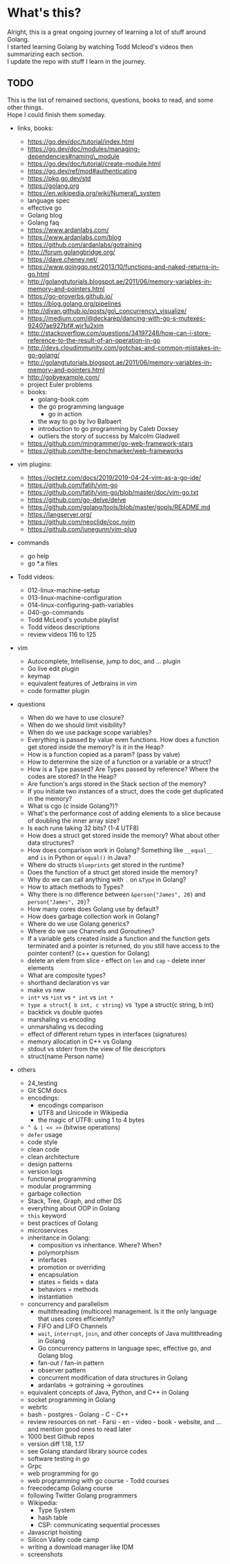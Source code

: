 # What's this?
Alright, this is a great ongoing journey of learning a lot of stuff around Golang.  
I started learning Golang by watching Todd Mcleod's videos then summarizing each section.  
I update the repo with stuff I learn in the journey.  


## TODO
This is the list of remained sections, questions, books to read, and some other things.  
Hope I could finish them someday.  

- links, books:
	- https://go.dev/doc/tutorial/index.html
	- https://go.dev/doc/modules/managing-dependencies#naming\_module
	- https://go.dev/doc/tutorial/create-module.html
	- https://go.dev/ref/mod#authenticating
	- https://pkg.go.dev/std
	- https://golang.org
	- https://en.wikipedia.org/wiki/Numeral\_system
	- language spec
	- effective go
	- Golang blog
	- Golang faq
	- https://www.ardanlabs.com/
	- https://www.ardanlabs.com/blog
	- https://github.com/ardanlabs/gotraining
	- http://forum.golangbridge.org/
	- https://dave.cheney.net/
	- https://www.goinggo.net/2013/10/functions-and-naked-returns-in-go.html
	- http://golangtutorials.blogspot.ae/2011/06/memory-variables-in-memory-and-pointers.html
	- https://go-proverbs.github.io/
	- https://blog.golang.org/pipelines
	- http://divan.github.io/posts/go\_concurrency\_visualize/
	- https://medium.com/@deckarep/dancing-with-go-s-mutexes-92407ae927bf#.wjr1u2xjm
	- http://stackoverflow.com/questions/34197248/how-can-i-store-reference-to-the-result-of-an-operation-in-go
	- http://devs.cloudimmunity.com/gotchas-and-common-mistakes-in-go-golang/
	- http://golangtutorials.blogspot.ae/2011/06/memory-variables-in-memory-and-pointers.html
	- http://gobyexample.com/
	- project Euler problems
	- books:
		- golang-book.com
		- the go programming language
	    	- go in action
		- the way to go by Ivo Balbaert
		- introduction to go programming by Caleb Doxsey
		- outliers the story of success by Malcolm Gladwell
	- https://github.com/mingrammer/go-web-framework-stars
	- https://github.com/the-benchmarker/web-frameworks

- vim plugins:
	- https://octetz.com/docs/2019/2019-04-24-vim-as-a-go-ide/
	- https://github.com/fatih/vim-go
	- https://github.com/fatih/vim-go/blob/master/doc/vim-go.txt
	- https://github.com/go-delve/delve
	- https://github.com/golang/tools/blob/master/gopls/README.md
	- https://langserver.org/
	- https://github.com/neoclide/coc.nvim
	- https://github.com/junegunn/vim-plug

- commands
	- go help
	- go *.a files

- Todd videos:
	- 012-linux-machine-setup
	- 013-linux-machine-configuration
	- 014-linux-configuring-path-variables
	- 040-go-commands
	- Todd McLeod's youtube playlist
	- Todd videos descriptions
	- review videos 116 to 125

- vim
	- Autocomplete, Intellisense, jump to doc, and ... plugin
	- Go live edit plugin
	- keymap
	- equivalent features of Jetbrains in vim
	- code formatter plugin

- questions
	- When do we have to use closure?
	- When do we should limit visibility?
	- When do we use package scope variables?
	- Everything is passed by value even functions. How does a function get stored inside the memory? Is it in the Heap?
	- How is a function copied as a param? (pass by value)
	- How to determine the size of a function or a variable or a struct?
	- How is a Type passed? Are Types passed by reference? Where the codes are stored? In the Heap?
	- Are function's args stored in the Stack section of the memory?
	- If you initiate two instances of a struct, does the code get duplicated in the memory?
	- What is cgo (c inside Golang?)?
	- What's the performance cost of adding elements to a slice because of doubling the inner array size?
	- Is each rune taking 32 bits? (1-4 UTF8)
	- How does a struct get stored inside the memory? What about other data structures?
	- How does comparison work in Golang? Something like `__equal__` and `is` in Python or `equal()` in Java?
	- Where do structs `blueprints` get stored in the runtime?
	- Does the function of a struct get stored inside the memory?
	- Why do we can call anything with `.` on `&Type` in Golang?
	- How to attach methods to Types?
	- Why there is no difference between `&person{"James", 20}` and `person{"James", 20}`?
	- How many cores does Golang use by default?
	- How does garbage collection work in Golang?
	- Where do we use Golang generics?
	- Where do we use Channels and Goroutines?
	- If a variable gets created inside a function and the function gets terminated and a pointer is returned, do you still have access to the pointer content? (c++ question for Golang)
	- delete an elem from slice - effect on `len` and `cap` - delete inner elements
	- What are composite types?
	- shorthand declaration vs var
	- make vs new
	- `int*` vs `*int` vs `* int` vs `int *`
	- `type a struct{ b int, c string}` vs `type a struct{c string, b int}
	- backtick vs double quotes
	- marshaling vs encoding
	- unmarshaling vs decoding
	- effect of different return types in interfaces (signatures)
	- memory allocation in C++ vs Golang
	- stdout vs stderr from the view of file descriptors
	- struct{name Person name}

- others
	- 24_testing
	- Git SCM docs
	- encodings:
		- encodings comparison
		- UTF8 and Unicode in Wikipedia
		- the magic of UTF8: using 1 to 4 bytes
	- `^ & | << >>` (bitwise operations)
	- `defer` usage
	- code style
	- clean code
	- clean architecture
	- design patterns
	- version logs
	- functional programming
	- modular programming
	- garbage collection
	- Stack, Tree, Graph, and other DS
	- everything about OOP in Golang
	- `this` keyword
	- best practices of Golang
	- microservices
	- inheritance in Golang:
		- composition vs inheritance. Where? When?
		- polymorphism
		- interfaces
		- promotion or overriding
		- encapsulation
		- states = fields = data
		- behaviors = methods
		- instantiation
	- concurrency and parallelism
		- multithreading (multicore) management. Is it the only language that uses cores efficiently?
		- FIFO and LIFO Channels
		- `wait`, `interrupt`, `join`, and other concepts of Java multithreading in Golang
		- Go concurrency patterns in language spec, effective go, and Golang blog
		- fan-out / fan-in pattern
		- observer pattern
		- concurrent modification of data structures in Golang
		- ardanlabs -> gotraining -> goroutines
	- equivalent concepts of Java, Python, and C++ in Golang
	- socket programming in Golang
	- webrtc
	- bash - postgres - Golang - C - C++
	- review resources on net - Farsi - en - video - book - website, and ... and mention good ones to read later
	- 1000 best Github repos
	- version diff 1.18, 1.17
	- see Golang standard library source codes
	- software testing in go
	- Grpc
	- web programming for go
	- web programming with go course - Todd courses
	- freecodecamp Golang course
	- following Twitter Golang programmers
	- Wikipedia:
		- Type System
		- hash table
		- CSP: communicating sequential processes
	- Javascript hoisting
	- Silicon Valley code camp
	- writing a download manager like IDM
	- screenshots
